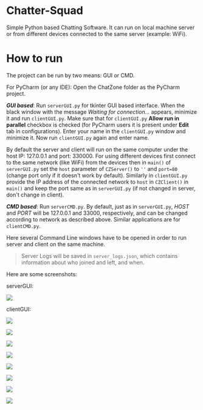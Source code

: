 # Chatter-Squad
Simple Python based Chatting Software. It can run on local machine server or from different devices connected to the same server (example: WiFi).

# How to run

The project can be run by two means: GUI or CMD.

For PyCharm (or any IDE):
Open the ChatZone folder as the PyCharm project.

_**GUI based**_:
Run `serverGUI.py` for tkinter GUI based interface. When the black window with the message *Waiting for connection...* appears, minimize it and run `clientGUI.py`. Make sure that for `clientGUI.py` **Allow run in parallel** checkbox is checked (for PyCharm users it is present under **Edit** tab in configurations).
Enter your name in the `clientGUI.py` window and minimize it. Now run `clientGUI.py` again and enter name.

By default the server and client will run on the same computer under the host IP: 127.0.0.1 and port: 330000. For using different devices first connect to the same network (like WiFi) from the devices then in `main()` of `serverGUI.py` set the `host` parameter of `CZServer()` to `''` and `port=80` (change port only if it doesn't work by default). Similarly in `clientGUI.py` provide the IP address of the connected network to `host` in `CZClient()` in `main()` and keep the port same as in `serverGUI.py` (if not changed in server, don't change in client).


_**CMD based**_:
Run `serverCMD.py`. By default, just as in `serverGUI.py`, _HOST_ and _PORT_ will be 127.0.0.1 and 33000, respectively, and can be changed according to network as described above. Similar applications are for `clientCMD.py`.

Here several Command Line windows have to be opened in order to run server and client on the same machine.

> Server Logs will be saved in `server_logs.json`, which contains information about who joined and left, and when.

Here are some screenshots:

serverGUI:

![](https://github.com/prerakl123/Chat-Zone/blob/main/screenshots/serverSS.png?raw=true)

clientGUI:

![](https://github.com/prerakl123/Chat-Zone/blob/main/screenshots/clientSS.png?raw=true)

![](https://github.com/prerakl123/Chat-Zone/blob/main/screenshots/SS1.png?raw=true)

![](https://github.com/prerakl123/Chat-Zone/blob/main/screenshots/SS2.png?raw=true)

![](https://github.com/prerakl123/Chat-Zone/blob/main/screenshots/SS3.png?raw=true)

![](https://github.com/prerakl123/Chat-Zone/blob/main/screenshots/SS4.png?raw=true)

![](https://github.com/prerakl123/Chat-Zone/blob/main/screenshots/SS5.png?raw=true)

![](https://github.com/prerakl123/Chat-Zone/blob/main/screenshots/SS6.png?raw=true)

![](https://github.com/prerakl123/Chat-Zone/blob/main/screenshots/SS7.png?raw=true)
